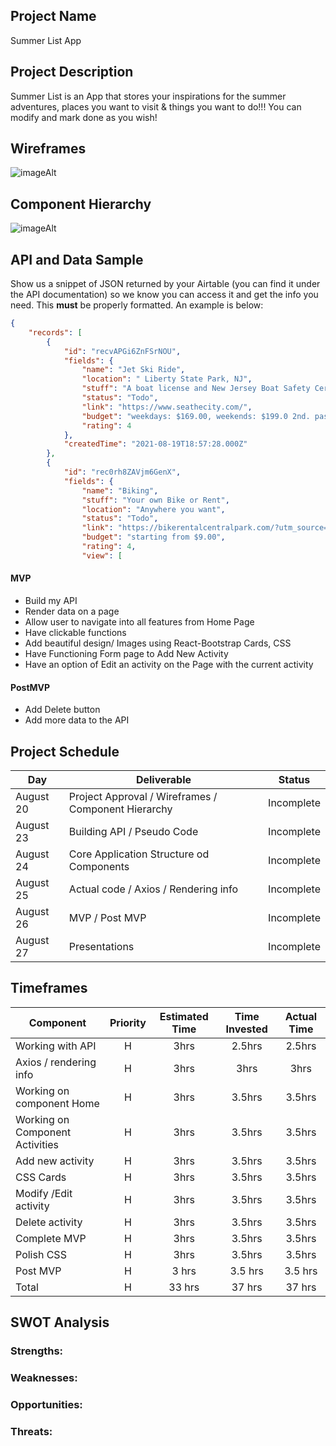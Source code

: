 ## Project Name

Summer List App

## Project Description

Summer List is an App that stores your inspirations for the summer adventures, places you want to visit & things you want to do!!! You can modify and mark done as you wish!

## Wireframes

![imageAlt](https://i.imgur.com/agFz6TA.png)

## Component Hierarchy

![imageAlt](https://i.imgur.com/UcUYK9C.png)

## API and Data Sample

Show us a snippet of JSON returned by your Airtable (you can find it under the API documentation) so we know you can access it and get the info you need. This __must__ be properly formatted. An example is below:

```json
{
    "records": [
        {
            "id": "recvAPGi6ZnFSrNOU",
            "fields": {
                "name": "Jet Ski Ride",
                "location": " Liberty State Park, NJ",
                "stuff": "A boat license and New Jersey Boat Safety Certificate",
                "status": "Todo",
                "link": "https://www.seathecity.com/",
                "budget": "weekdays: $169.00, weekends: $199.0 2nd. passanger - $50.00",
                "rating": 4
            },
            "createdTime": "2021-08-19T18:57:28.000Z"
        },
        {
            "id": "rec0rh8ZAVjm6GenX",
            "fields": {
                "name": "Biking",
                "stuff": "Your own Bike or Rent",
                "location": "Anywhere you want",
                "status": "Todo",
                "link": "https://bikerentalcentralpark.com/?utm_source=GoogleMyBusiness&utm_medium=1391_6th_Ave",
                "budget": "starting from $9.00",
                "rating": 4,
                "view": [
```


#### MVP 


- Build my API
- Render data on a page 
- Allow user to navigate into all features from Home Page
- Have clickable functions
- Add beautiful design/ Images using React-Bootstrap Cards, CSS
- Have Functioning Form page to Add New Activity
- Have an option of Edit an activity on the Page with the current activity

#### PostMVP  


- Add Delete button
- Add more data to the API

## Project Schedule


|  Day | Deliverable | Status
|---|---| ---|
|August 20|  Project Approval / Wireframes / Component Hierarchy| Incomplete
|August 23| Building API / Pseudo Code| Incomplete
|August 24| Core Application Structure od Components | Incomplete
|August 25| Actual code / Axios / Rendering info | Incomplete
|August 26| MVP / Post MVP | Incomplete
|August 27| Presentations | Incomplete


## Timeframes


| Component | Priority | Estimated Time | Time Invested | Actual Time |
| --- | :---: |  :---: | :---: | :---: |
| Working with API | H | 3hrs| 2.5hrs | 2.5hrs |
| Axios / rendering info | H | 3hrs| 3hrs | 3hrs |
| Working on component Home| H | 3hrs| 3.5hrs | 3.5hrs |
| Working on Component Activities| H | 3hrs| 3.5hrs | 3.5hrs |
| Add new activity | H | 3hrs| 3.5hrs | 3.5hrs |
| CSS Cards  | H | 3hrs| 3.5hrs | 3.5hrs |
| Modify /Edit activity | H | 3hrs| 3.5hrs | 3.5hrs |
| Delete activity | H | 3hrs| 3.5hrs | 3.5hrs |
| Complete MVP | H | 3hrs| 3.5hrs | 3.5hrs |
| Polish CSS | H | 3hrs| 3.5hrs | 3.5hrs |
| Post MVP | H | 3 hrs| 3.5 hrs | 3.5 hrs |
| Total | H | 33 hrs| 37 hrs | 37 hrs |

## SWOT Analysis

### Strengths:

### Weaknesses:

### Opportunities:

### Threats:

